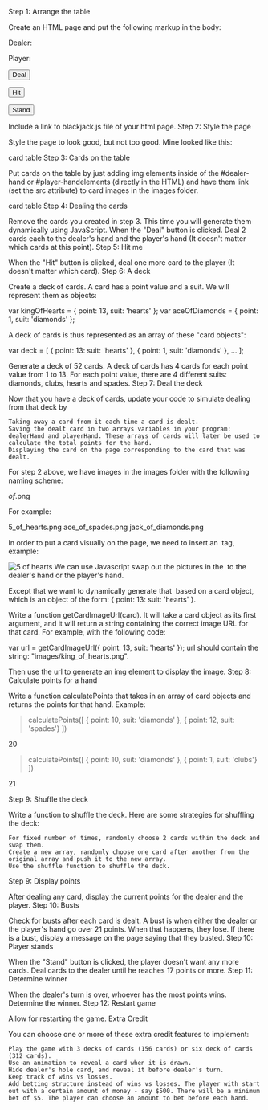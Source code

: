Step 1: Arrange the table

Create an HTML page and put the following markup in the body:

<div id="table">

<div id="messages"></div>

<label>Dealer: </label>

<label id="dealer-points" class="points"></label>

<div id="dealer-hand" class="hand">

</div>

<label>Player: </label>

<label id="player-points" class="points"></label>

<div id="player-hand" class="hand">

</div>

<div class="buttons">

<button id="deal-button">Deal</button>

<button id="hit-button">Hit</button>

<button id="stand-button">Stand</button>

</div>

</div>

Include a link to  blackjack.js file of your html page.
Step 2: Style the page

Style the page to look good, but not too good. Mine looked like this:

card table
Step 3: Cards on the table

Put cards on the table by just adding img elements inside of the #dealer-hand or #player-handelements (directly in the HTML) and have them link (set the src attribute) to card images in the images folder.

card table
Step 4: Dealing the cards

Remove the cards you created in step 3. This time you will generate them dynamically using JavaScript. When the "Deal" button is clicked. Deal 2 cards each to the dealer's hand and the player's hand (It doesn't matter which cards at this point).
Step 5: Hit me

When the "Hit" button is clicked, deal one more card to the player (It doesn't matter which card).
Step 6: A deck

Create a deck of cards. A card has a point value and a suit. We will represent them as objects:

var kingOfHearts = { point: 13, suit: 'hearts' };
var aceOfDiamonds = { point: 1, suit: 'diamonds' };

A deck of cards is thus represented as an array of these "card objects":

var deck = [ { point: 13: suit: 'hearts' },
{ point: 1, suit: 'diamonds' }, ... ];

Generate a deck of 52 cards. A deck of cards has 4 cards for each point value from 1 to 13. For each point value, there are 4 different suits: diamonds, clubs, hearts and spades.
Step 7: Deal the deck

Now that you have a deck of cards, update your code to simulate dealing from that deck by

    Taking away a card from it each time a card is dealt.
    Saving the dealt card in two arrays variables in your program: dealerHand and playerHand. These arrays of cards will later be used to calculate the total points for the hand.
    Displaying the card on the page corresponding to the card that was dealt.

For step 2 above, we have images in the images folder with the following naming scheme:

_of_.png

For example:

5_of_hearts.png ace_of_spades.png
jack_of_diamonds.png

In order to put a card visually on the page, we need to insert an <img> tag, example:

<img src="/page/images/5_of_hearts.png" alt="5 of hearts" /> We can use Javascript swap out the pictures in  the <img> to the dealer's hand or the player's hand.

Except that we want to dynamically generate that <img> based on a card object, which is an object of the form: { point: 13: suit: 'hearts' }.

Write a function getCardImageUrl(card). It will take a card object as its first argument, and it will return a string containing the correct image URL for that card. For example, with the following code:

var url = getCardImageUrl({ point: 13, suit: 'hearts' });
url should contain the string: "images/king_of_hearts.png".

Then use the url to generate an img element to display the image.
Step 8: Calculate points for a hand

Write a function calculatePoints that takes in an array of card objects and returns the points for that hand. Example:

> calculatePoints([
     { point: 10, suit: 'diamonds' },
     { point: 12, suit: 'spades'}
])

20
> calculatePoints([
     { point: 10, suit: 'diamonds' },
     { point: 1, suit: 'clubs'}
])

21

Step 9: Shuffle the deck

Write a function to shuffle the deck. Here are some strategies for shuffling the deck:

    For fixed number of times, randomly choose 2 cards within the deck and swap them.
    Create a new array, randomly choose one card after another from the original array and push it to the new array.
    Use the shuffle function to shuffle the deck.

Step 9: Display points

After dealing any card, display the current points for the dealer and the player.
Step 10: Busts

Check for busts after each card is dealt. A bust is when either the dealer or the player's hand go over 21 points. When that happens, they lose. If there is a bust, display a message on the page saying that they busted.
Step 10: Player stands

When the "Stand" button is clicked, the player doesn't want any more cards. Deal cards to the dealer until he reaches 17 points or more.
Step 11: Determine winner

When the dealer's turn is over, whoever has the most points wins. Determine the winner.
Step 12: Restart game

Allow for restarting the game.
Extra Credit

You can choose one or more of these extra credit features to implement:

    Play the game with 3 decks of cards (156 cards) or six deck of cards (312 cards).
    Use an animation to reveal a card when it is drawn.
    Hide dealer's hole card, and reveal it before dealer's turn.
    Keep track of wins vs losses.
    Add betting structure instead of wins vs losses. The player with start out with a certain amount of money - say $500. There will be a minimum bet of $5. The player can choose an amount to bet before each hand.

<!-- https://gist.github.com/JeremyRoussel/24c225832d093727437ca779641acd4b -->